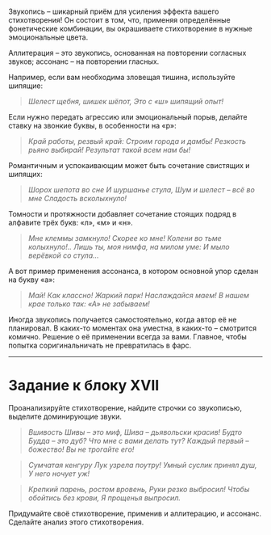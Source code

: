 ```table-of-contents
```
Звукопись – шикарный приём для усиления эффекта вашего стихотворения! Он состоит в том, что, применяя определённые фонетические комбинации, вы окрашиваете стихотворение в нужные эмоциональные цвета.

Аллитерация – это звукопись, основанная на повторении согласных звуков; ассонанс – на повторении гласных.

Например, если вам необходима зловещая тишина, используйте шипящие:

>_Шелест щебня, шишек шёпот,_
_Это с «ш» шипящий опыт!_

Если нужно передать агрессию или эмоциональный порыв, делайте ставку на звонкие буквы, в особенности на «р»:

>_Край работы, резвый край:_
_Строим города и дамбы!_
_Резкость рьяно выбирай!_
_Результат такой всем нам бы!_

Романтичным и успокаивающим может быть сочетание свистящих и шипящих:

>_Шорох шепота во сне_
_И шуршанье стула,_
_Шум и шелест – всё во мне_
_Сладость всколыхнуло!_

Томности и протяжности добавляет сочетание стоящих подряд в алфавите трёх букв: «л», «м» и «н».

>_Мне клеммы замкнуло! Скорее ко мне!_
_Колени во тьме колыхнуло!.._
_Лишь ты, моя нимфа, на милом уме:_
_И мыло верёвкой со стула…_

А вот пример применения ассонанса, в котором основной упор сделан на букву «а»:

>_Май! Как классно! Жаркий парк!_
_Наслаждайся маем!_
_В нашем крае только так:_
_«А» не забываем!_

Иногда звукопись получается самостоятельно, когда автор её не планировал. В каких-то моментах она уместна, в каких-то – смотрится комично. Решение о её применении всегда за вами. Главное, чтобы попытка соригинальничать не превратилась в фарс.

---

# Задание к блоку XVII

Проанализируйте стихотворение, найдите строчки со звукописью, выделите доминирующие звуки.

>_Вшивость Шивы – это миф,_
_Шива – дьявольски красив!_
_Будто Будда – это дуб?_
_Что мне с вами делать тут?_
_Каждый первый – божество!_
_Вы не трогайте его!_

>_Сумчатая кенгуру_
_Лук узрела поутру!_
_Умный суслик принял душ,_
_У него ночует уж!_

>_Крепкий парень, ростом вровень,_
_Руки резко выбросил!_
_Чтобы обойтись без крови,_
_Я прощенья выпросил._

Придумайте своё стихотворение, применив и аллитерацию, и ассонанс. Сделайте анализ этого стихотворения.